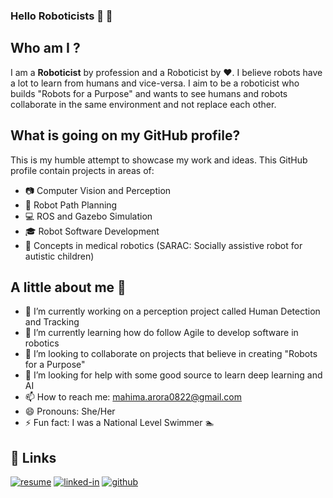 ### Hello Roboticists 👋 :robot:

## Who am I ?

I am a **Roboticist** by profession and a Roboticist by  :heart:. 
I believe robots have a lot to learn from humans and vice-versa. I aim to be a roboticist who builds "Robots for a Purpose" and wants to see humans and robots 
collaborate in the same environment and not replace each other. 

## What is going on my GitHub profile?

This is my humble attempt to showcase my work and ideas. This GitHub profile contain projects in areas of:
- :camera: Computer Vision and Perception
- :red_car: Robot Path Planning
- :computer: ROS and Gazebo Simulation
- :mortar_board: Robot Software Development
- :hospital: Concepts in medical robotics (SARAC: Socially assistive robot for autistic children)

## A little about me :girl:
- 🔭 I’m currently working on a perception project called Human Detection and Tracking
- 🌱 I’m currently learning how do follow Agile to develop software in robotics
- 👯 I’m looking to collaborate on projects that believe in creating "Robots for a Purpose"
- 🤔 I’m looking for help with some good source to learn deep learning and  AI
- 📫 How to reach me: mahima.arora0822@gmail.com 
- 😄 Pronouns: She/Her
- ⚡ Fun fact: I was a National Level Swimmer :swimmer:  

## 🔗 Links

[![resume](https://img.shields.io/badge/Resume-4285F4?style=for-the-badge&logo=read-the-docs&logoColor=white)](https://www.linkedin.com/in/mahima-arora2208/overlay/1635500563310/single-media-viewer/)
[![linked-in](https://img.shields.io/badge/Linked_In-0077B5?style=for-the-badge&logo=LinkedIn&logoColor=white)](https://www.linkedin.com/in/mahima-arora2208/)
[![github](https://img.shields.io/badge/GitHub-000000?style=for-the-badge&logo=GitHub&logoColor=white)](https://github.com/mahimaarora2208)

